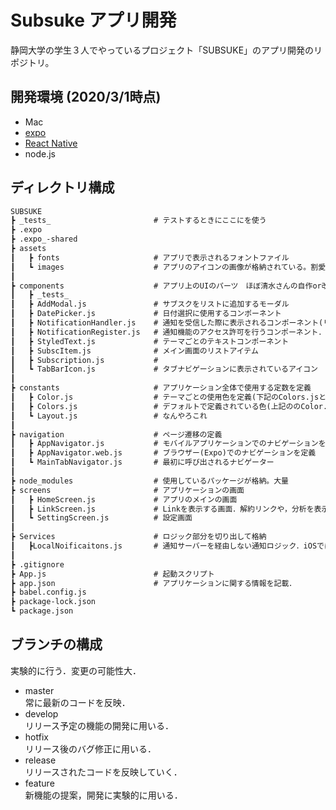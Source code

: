 # Subsuke アプリ開発

静岡大学の学生３人でやっているプロジェクト「SUBSUKE」のアプリ開発のリポジトリ。

## 開発環境 (2020/3/1時点)

- Mac
- [expo](https://qiita.com/atomyah/items/21a8f35b2783015d77f7)
- [React Native](https://qiita.com/YutamaKotaro/items/dd7846c6db15e2307daa)
- node.js

## ディレクトリ構成

``` txt
SUBSUKE
┣ _tests_                       # テストするときにここにを使う
┣ .expo
┣ .expo_-shared
┣ assets
┃   ┣ fonts                     # アプリで表示されるフォントファイル
┃   ┗ images                    # アプリのアイコンの画像が格納されている。割愛。
┃
┣ components                    # アプリ上のUIのパーツ　ほぼ清水さんの自作or改変
┃   ┣ _tests_
┃   ┣ AddModal.js               # サブスクをリストに追加するモーダル
┃   ┣ DatePicker.js             # 日付選択に使用するコンポーネント
┃   ┣ NotificationHandler.js    # 通知を受信した際に表示されるコンポーネント(リストの更新等のロジックもここで行う)
┃   ┣ NotificationRegister.js   # 通知機能のアクセス許可を行うコンポーネント．通知トークンの登録も行う．
┃   ┣ StyledText.js             # テーマごとのテキストコンポーネント
┃   ┣ SubscItem.js              # メイン画面のリストアイテム
┃   ┣ Subscription.js           #
┃   ┗ TabBarIcon.js             # タブナビゲーションに表示されているアイコン
┃
┣ constants                     # アプリケーション全体で使用する定数を定義
┃   ┣ Color.js                  # テーマごとの使用色を定義(下記のColors.jsと統合予定)
┃   ┣ Colors.js                 # デフォルトで定義されている色(上記ののColor.jsと統合予定)
┃   ┗ Layout.js                 # なんやろこれ
┃
┣ navigation                    # ページ遷移の定義
┃   ┣ AppNavigator.js           # モバイルアプリケーションでのナビゲーションを定義
┃   ┣ AppNavigator.web.js       # ブラウザー(Expo)でのナビゲーションを定義
┃   ┗ MainTabNavigator.js       # 最初に呼び出されるナビゲーター
┃
┣ node_modules                  # 使用しているパッケージが格納。大量
┣ screens                       # アプリケーションの画面
┃   ┣ HomeScreen.js             # アプリのメインの画面
┃   ┣ LinkScreen.js             # Linkを表示する画面．解約リンクや，分析を表示できたら．
┃   ┗ SettingScreen.js          # 設定画面
┃
┣ Services                      # ロジック部分を切り出して格納
┃   ┣LocalNoificaitons.js       # 通知サーバーを経由しない通知ロジック．iOSではローカル通知のスケジュールAPIが廃止予定なので削除予定．
┃
┣ .gitignore
┣ App.js                        # 起動スクリプト
┣ app.json                      # アプリケーションに関する情報を記載．
┣ babel.config.js
┣ package-lock.json
┗ package.json
```

## ブランチの構成

実験的に行う．変更の可能性大．

- master  
常に最新のコードを反映．
- develop  
リリース予定の機能の開発に用いる．
- hotfix  
リリース後のバグ修正に用いる．
- release  
リリースされたコードを反映していく．
- feature  
新機能の提案，開発に実験的に用いる．

